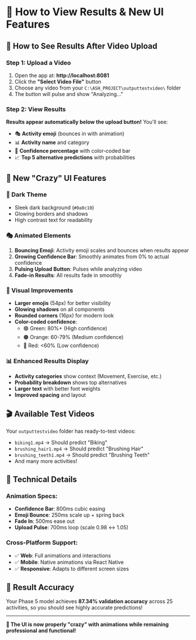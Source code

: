 # 🎉 How to View Results & New UI Features

## 📱 How to See Results After Video Upload

### **Step 1: Upload a Video**
1. Open the app at: **http://localhost:8081**
2. Click the **"Select Video File"** button
3. Choose any video from your `C:\ASH_PROJECT\outputtestvideo\` folder
4. The button will pulse and show "Analyzing..." 

### **Step 2: View Results**
**Results appear automatically below the upload button!** You'll see:
- 🎭 **Activity emoji** (bounces in with animation)
- 📊 **Activity name** and category 
- 🎯 **Confidence percentage** with color-coded bar
- 📈 **Top 5 alternative predictions** with probabilities

## 🚀 New "Crazy" UI Features

### **🎨 Dark Theme**
- Sleek dark background (`#0a0c10`)
- Glowing borders and shadows
- High contrast text for readability

### **🎭 Animated Elements**
1. **Bouncing Emoji**: Activity emoji scales and bounces when results appear
2. **Growing Confidence Bar**: Smoothly animates from 0% to actual confidence
3. **Pulsing Upload Button**: Pulses while analyzing video
4. **Fade-in Results**: All results fade in smoothly

### **💫 Visual Improvements**
- **Larger emojis** (54px) for better visibility
- **Glowing shadows** on all components
- **Rounded corners** (16px) for modern look
- **Color-coded confidence**:
  - 🟢 Green: 80%+ (High confidence)
  - 🟠 Orange: 60-79% (Medium confidence) 
  - 🔴 Red: <60% (Low confidence)

### **📊 Enhanced Results Display**
- **Activity categories** show context (Movement, Exercise, etc.)
- **Probability breakdown** shows top alternatives
- **Larger text** with better font weights
- **Improved spacing** and layout

## 🎬 Available Test Videos
Your `outputtestvideo` folder has ready-to-test videos:
- `biking1.mp4` → Should predict "Biking"
- `brushing_hair1.mp4` → Should predict "Brushing Hair" 
- `brushing_teeth1.mp4` → Should predict "Brushing Teeth"
- And many more activities!

## 🔧 Technical Details

### **Animation Specs:**
- **Confidence Bar**: 800ms cubic easing
- **Emoji Bounce**: 250ms scale up + spring back
- **Fade In**: 500ms ease out
- **Upload Pulse**: 700ms loop (scale 0.98 ↔ 1.05)

### **Cross-Platform Support:**
- ✅ **Web**: Full animations and interactions
- ✅ **Mobile**: Native animations via React Native
- ✅ **Responsive**: Adapts to different screen sizes

## 🎯 Result Accuracy
Your Phase 5 model achieves **87.34% validation accuracy** across 25 activities, so you should see highly accurate predictions!

---

**🎪 The UI is now properly "crazy" with animations while remaining professional and functional!**